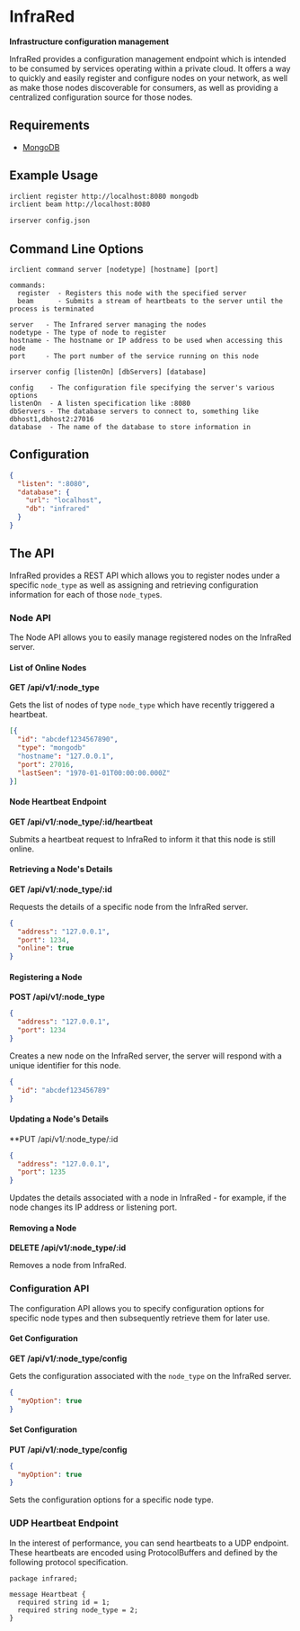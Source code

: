 # InfraRed
**Infrastructure configuration management**

InfraRed provides a configuration management endpoint which is intended to be consumed by services operating within a private cloud.
It offers a way to quickly and easily register and configure nodes on your network, as well as make those nodes discoverable for consumers, as well as providing a centralized configuration source for those nodes.

## Requirements
 - [MongoDB](https://www.mongodb.org/)

## Example Usage
```sh
irclient register http://localhost:8080 mongodb
irclient beam http://localhost:8080
```

```sh
irserver config.json
```

## Command Line Options
```
irclient command server [nodetype] [hostname] [port]

commands:
  register  - Registers this node with the specified server
  beam      - Submits a stream of heartbeats to the server until the process is terminated
  
server   - The Infrared server managing the nodes
nodetype - The type of node to register
hostname - The hostname or IP address to be used when accessing this node
port     - The port number of the service running on this node
```

```
irserver config [listenOn] [dbServers] [database]

config    - The configuration file specifying the server's various options
listenOn  - A listen specification like :8080
dbServers - The database servers to connect to, something like dbhost1,dbhost2:27016
database  - The name of the database to store information in
```

## Configuration

```json
{
  "listen": ":8080",
  "database": {
    "url": "localhost",
    "db": "infrared"
  }
}
```

## The API
InfraRed provides a REST API which allows you to register nodes under a specific `node_type` as well as assigning and retrieving configuration
information for each of those `node_type`s.

### Node API
The Node API allows you to easily manage registered nodes on the InfraRed server.

#### List of Online Nodes
**GET /api/v1/:node_type**

Gets the list of nodes of type `node_type` which have recently triggered a heartbeat.

```json
[{
  "id": "abcdef1234567890",
  "type": "mongodb"
  "hostname": "127.0.0.1",
  "port": 27016,
  "lastSeen": "1970-01-01T00:00:00.000Z"
}]
```

#### Node Heartbeat Endpoint
**GET /api/v1/:node_type/:id/heartbeat**

Submits a heartbeat request to InfraRed to inform it that this node is still online.

#### Retrieving a Node's Details
**GET /api/v1/:node_type/:id**

Requests the details of a specific node from the InfraRed server.

```json
{
  "address": "127.0.0.1",
  "port": 1234,
  "online": true	
}
```

#### Registering a Node
**POST /api/v1/:node_type**
```json
{
  "address": "127.0.0.1",
  "port": 1234	
}
```

Creates a new node on the InfraRed server, the server will respond with a unique identifier for this node.

```json
{
  "id": "abcdef123456789"	
}
```

#### Updating a Node's Details
**PUT /api/v1/:node_type/:id
```json
{
  "address": "127.0.0.1",
  "port": 1235	
}
```

Updates the details associated with a node in InfraRed - for example, if the node changes its IP address or listening port.

#### Removing a Node
**DELETE /api/v1/:node_type/:id**

Removes a node from InfraRed.

### Configuration API
The configuration API allows you to specify configuration options for specific node types and then subsequently
retrieve them for later use.

#### Get Configuration
**GET /api/v1/:node_type/config**

Gets the configuration associated with the `node_type` on the InfraRed server.

```json
{
  "myOption": true	
}
```

#### Set Configuration
**PUT /api/v1/:node_type/config**
```json
{
  "myOption": true 
}
```

Sets the configuration options for a specific node type.

### UDP Heartbeat Endpoint
In the interest of performance, you can send heartbeats to a UDP endpoint. These heartbeats are encoded using ProtocolBuffers and defined by the
following protocol specification.

```
package infrared;

message Heartbeat {
  required string id = 1;
  required string node_type = 2;
}
```